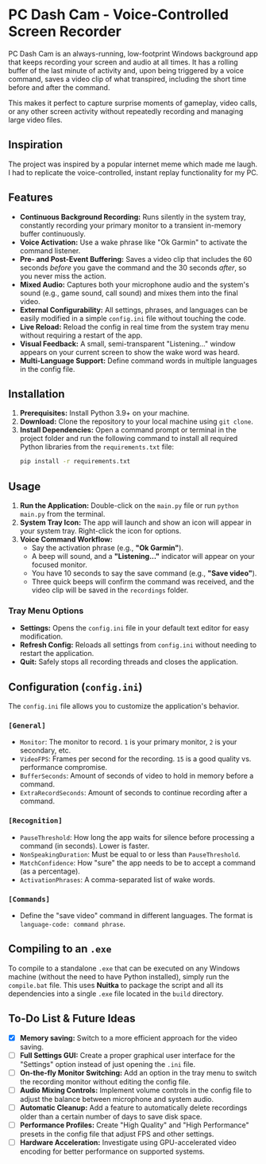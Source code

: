 # PC Dash Cam - Voice-Controlled Screen Recorder

PC Dash Cam is an always-running, low-footprint Windows background app that keeps recording your screen and audio at all times. It has a rolling buffer of the last minute of activity and, upon being triggered by a voice command, saves a video clip of what transpired, including the short time before and after the command.

This makes it perfect to capture surprise moments of gameplay, video calls, or any other screen activity without repeatedly recording and managing large video files.

## Inspiration

The project was inspired by a popular internet meme which made me laugh. I had to replicate the voice-controlled, instant replay functionality for my PC.

## Features

* **Continuous Background Recording:** Runs silently in the system tray, constantly recording your primary monitor to a transient in-memory buffer continuously.
* **Voice Activation:** Use a wake phrase like "Ok Garmin" to activate the command listener.
* **Pre- and Post-Event Buffering:** Saves a video clip that includes the 60 seconds *before* you gave the command and the 30 seconds *after*, so you never miss the action.
* **Mixed Audio:** Captures both your microphone audio and the system's sound (e.g., game sound, call sound) and mixes them into the final video.
* **External Configurability:** All settings, phrases, and languages can be easily modified in a simple `config.ini` file without touching the code.
* **Live Reload:** Reload the config in real time from the system tray menu without requiring a restart of the app.
* **Visual Feedback:** A small, semi-transparent "Listening..." window appears on your current screen to show the wake word was heard.
* **Multi-Language Support:** Define command words in multiple languages in the config file.

## Installation

1.  **Prerequisites:** Install Python 3.9+ on your machine.
2.  **Download:** Clone the repository to your local machine using `git clone`.
3.  **Install Dependencies:** Open a command prompt or terminal in the project folder and run the following command to install all required Python libraries from the `requirements.txt` file:
    ```bash
    pip install -r requirements.txt
    ```

## Usage

1.  **Run the Application:** Double-click on the `main.py` file or run `python main.py` from the terminal.
2.  **System Tray Icon:** The app will launch and show an icon will appear in your system tray. Right-click the icon for options.
3.  **Voice Command Workflow:**
    * Say the activation phrase (e.g., **"Ok Garmin"**).
    * A beep will sound, and a **"Listening..."** indicator will appear on your focused monitor.
    * You have 10 seconds to say the save command (e.g., **"Save video"**).
    * Three quick beeps will confirm the command was received, and the video clip will be saved in the `recordings` folder.

### Tray Menu Options

* **Settings:** Opens the `config.ini` file in your default text editor for easy modification.
* **Refresh Config:** Reloads all settings from `config.ini` without needing to restart the application.
* **Quit:** Safely stops all recording threads and closes the application.

## Configuration (`config.ini`)

The `config.ini` file allows you to customize the application's behavior.

### `[General]`

* `Monitor`: The monitor to record. `1` is your primary monitor, `2` is your secondary, etc.
* `VideoFPS`: Frames per second for the recording. `15` is a good quality vs. performance compromise.
* `BufferSeconds`: Amount of seconds of video to hold in memory before a command.
* `ExtraRecordSeconds`: Amount of seconds to continue recording after a command.

### `[Recognition]`

* `PauseThreshold`: How long the app waits for silence before processing a command (in seconds). Lower is faster.
* `NonSpeakingDuration`: Must be equal to or less than `PauseThreshold`.
* `MatchConfidence`: How "sure" the app needs to be to accept a command (as a percentage).
* `ActivationPhrases`: A comma-separated list of wake words.

### `[Commands]`

* Define the "save video" command in different languages. The format is `language-code: command phrase`.

## Compiling to an `.exe`

To compile to a standalone `.exe` that can be executed on any Windows machine (without the need to have Python installed), simply run the `compile.bat` file. This uses **Nuitka** to package the script and all its dependencies into a single `.exe` file located in the `build` directory.

## To-Do List & Future Ideas

* [x] **Memory saving:** Switch to a more efficient approach for the video saving.
* [ ] **Full Settings GUI:** Create a proper graphical user interface for the "Settings" option instead of just opening the `.ini` file.
* [ ] **On-the-fly Monitor Switching:** Add an option in the tray menu to switch the recording monitor without editing the config file.
* [ ] **Audio Mixing Controls:** Implement volume controls in the config file to adjust the balance between microphone and system audio.
* [ ] **Automatic Cleanup:** Add a feature to automatically delete recordings older than a certain number of days to save disk space.
* [ ] **Performance Profiles:** Create "High Quality" and "High Performance" presets in the config file that adjust FPS and other settings.
* [ ] **Hardware Acceleration:** Investigate using GPU-accelerated video encoding for better performance on supported systems.